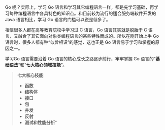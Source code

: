 Go 呢？实际上，学习 Go 语言和学习其它编程语言一样，都是先学习基础，再学习每种编程语言中各具特色的知识点。和目前较为流行的适合服务端软件开发的 Java 语言相比，学习 Go 语言的门槛可以说是低多了。

相信很多人都在高等教育院校中学习过 C 语言，Go 语言其实就是脱胎于 C 语言，又融合了其它面向对象类编程语言的某些特性而成的。所以在刚开始上手 Go 语言时，很多人都有种“似曾相识”的感觉，这也正是 Go 语言易于学习和掌握的原因之一。

学习Go 语言需要沿着 Go 语言的核心成长之路逐步前行，牢牢掌握 Go 语言的”**基础语法**“和”**七大核心领域技能**“。
> **七大核心技能**
> * **函数**
> * **结构体**
> * **接口**
> * **包**
> * **并发**
> * **反射**
> * **测试和性能分析**”